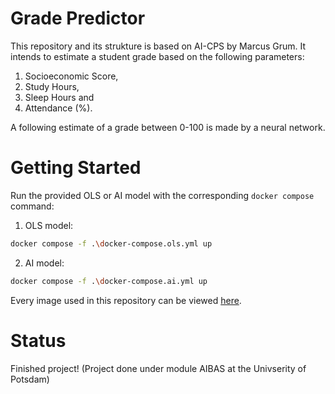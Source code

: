 # Grade Predictor 

This repository and its strukture is based on AI-CPS by Marcus Grum. It intends to estimate a student grade based on the following parameters:

1. Socioeconomic Score,
2. Study Hours,
3. Sleep Hours and
4. Attendance (%).

A following estimate of a grade between 0-100 is made by a neural network. 

# Getting Started
Run the provided OLS or AI model with the corresponding `docker compose` command:

1. OLS model: 
```bash
docker compose -f .\docker-compose.ols.yml up
```

2. AI model:
```bash
docker compose -f .\docker-compose.ai.yml up
```

Every image used in this repository can be viewed [here](https://hub.docker.com/repositories/gerhard1132).

# Status
Finished project! (Project done under module AIBAS at the Univserity of Potsdam)